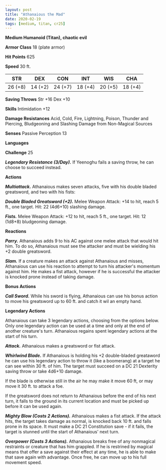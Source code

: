 ```yaml
---
layout: post
title: "Athanaious the Mad"
date: 2020-02-19
tags: [medium, titan, cr25]
---
```


**Medium Humanoid (Titan), chaotic evil**

**Armor Class** 18 (plate armor)

**Hit Points** 625

**Speed** 30 ft.

|   STR   |   DEX   |   CON   |   INT   |   WIS   |   CHA   |
|:-----:|:-----:|:-----:|:-----:|:-----:|:-----:|
| 26 (+8) | 14 (+2) | 24 (+7) | 18 (+4) | 20 (+5) | 18 (+4) |

**Saving Throws** Str +16 Dex +10

**Skills** Intimidation +12

**Damage Resistances** Acid, Cold, Fire, Lightning, Poison, Thunder and Piercing, Bludgeoning and Slashing Damage from Non-Magical Sources

**Senses** Passive Perception 13

**Languages** 

**Challenge** 25

***Legendary Resistance (3/Day).*** If Yeenoghu fails a saving throw, he can choose to succeed instead.

**Actions**

***Multiattack.*** Athanaious makes seven attacks, five with his double bladed greatsword, and two with his fists:

***Double Bladed Greatsword (+2).*** Melee Weapon Attack: +14 to hit, reach 5 ft., one target. Hit: 22 (4d6+10) slashing damage.

***Fists.*** Melee Weapon Attack: +12 to hit, reach 5 ft., one target. Hit: 12 (1d8+8) bludgeoning damage.

**Reactions**

***Parry.*** Athanaious adds 9 to his AC against one melee attack that would hit him.  To do so, Athanaious must see the attacker and must be wielding his +2 double greatsword.

***Slam.*** If a creature makes an attack against Athanaious and misses, Athanaious can use his reaction to attempt to turn his attacker's momentum against him.  He makes a fist attack, however if he is successful the attacker is knocked prone instead of taking damage. 

**Bonus Actions**

***Call Sword.*** While his sword is flying, Athanaious can use his bonus action to move his greatsword up to 60 ft. and catch it wil an empty hand.

**Legendary Actions**

Athanaious can take 3 legendary actions, choosing from the options below.  Only one legendary action can be used at a time and only at the end of another creature's turn.  Athanaious regains spent legendary actions at the start of his turn.

***Attack.*** Athanaious makes a greatsword or fist attack.

***Whirlwind Blade.*** If Athanaious is holding his +2 double-bladed greataword he can use his legendary action to throw it (like a boomerang) at a target he can see within 30 ft. of him.  The target must succeed on a DC 21 Dexterity saving throw or take 4d6+10 damage.

If the blade is otherwise still in the air he may make it move 60 ft, or may move it 30 ft. to attack a foe.

If the greatsword does not return to Athanaious before the end of his next turn, it falls to the ground in its current location and must be picked up before it can be used again.

***Mighty Blow (Costs 2 Actions).*** Athanaious makes a fist attack.  If the attack hits, the target takes damage as normal, is knocked back 10 ft. and falls prone in its space.  It must make a DC 21 Constitution save - if it fails, the target is stunned until the start of Athanaious' next turn.

***Overpower (Costs 3 Actions).*** Athanaious breaks free of any nonmagical restraints or creature that has him grappled.  If he is restrined by magical means that offer a save against their effect at any time, he is able to make that save again with advantage.  Once free, he can move up to his full movement speed.

